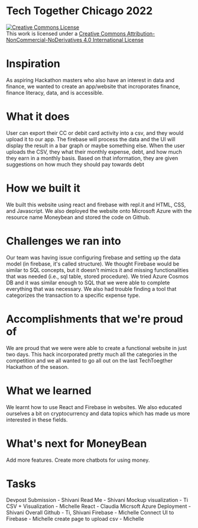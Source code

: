 # Tech Together Chicago 2022

<a rel="license" href="http://creativecommons.org/licenses/by-nc-nd/4.0/"><img alt="Creative Commons License" style="border-width:0" src="https://i.creativecommons.org/l/by-nc-nd/4.0/88x31.png" /></a><br />This work is licensed under a <a rel="license" href="http://creativecommons.org/licenses/by-nc-nd/4.0/">Creative Commons Attribution-NonCommercial-NoDerivatives 4.0 International License</a>

# Inspiration

As aspiring Hackathon masters who also have an interest in data and finance, we wanted to create an app/website that incroporates finance, finance literacy, data, and is accessible. 

# What it does

User can export their CC or debit card activity into a csv, and they would upload it to our app. The firebase will process the data and the UI will display the result in a bar graph or maybe something else. When the user uploads the CSV, they what their monthly expense, debt, and how much they earn in a monthly basis. Based on that information, they are given suggestions on how much they should pay towards debt

# How we built it

We built this website using react and firebase with repl.it and HTML, CSS, and Javascript. We also deployed the website onto Microsoft Azure with the resource name Moneybean and stored the code on Github.

# Challenges we ran into

Our team was having issue configuring firebase and setting up the data model (in firebase, it's called structure). We thought Firebase would be similar to SQL concepts, but it doesn't mimics it and missing functionalities that was needed (i.e., sql table, stored procedure). We tried Azure Cosmos DB and it was similar enough to SQL that we were able to complete everything that was necessary. We also had trouble finding a tool that categorizes the transaction to a specific expense type.

# Accomplishments that we're proud of

We are proud that we were were able to create a functional website in just two days. This hack incorporated pretty much all the categories in the competition and we all wanted to go all out on the last TechToegther Hackathon of the season.

# What we learned

We learnt how to use React and Firebase in websites. We also educated ourselves a bit on cryptocurrency and data topics which has made us more interested in these fields.

# What's next for MoneyBean

Add more features.
Create more chatbots for using money.


# Tasks
Devpost Submission - Shivani
Read Me - Shivani
Mockup visualization - Ti
CSV + Visualization - Michelle
React - Claudia
Micrsoft Azure Deployment - Shivani
Overall Github  - Ti, Shivani
Firebase - Michelle
Connect UI to Firebase - Michelle
create page to upload csv - Michelle

